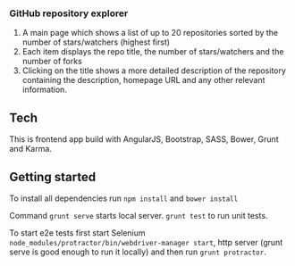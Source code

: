 ### GitHub repository explorer

1. A main page which shows a list of up to 20 repositories sorted by the number of stars/watchers (highest first)
1. Each item displays the repo title, the number of stars/watchers and the number of forks
1. Clicking on the title shows a more detailed description of the repository containing the description, homepage URL and any other relevant information.

## Tech

This is frontend app build with AngularJS, Bootstrap, SASS, Bower, Grunt and Karma.


## Getting started

To install all dependencies run `npm install` and `bower install`

Command `grunt serve` starts local server. `grunt test` to run unit tests. 

To start e2e tests first start Selenium `node_modules/protractor/bin/webdriver-manager start`, http server (grunt serve is good enough to run it locally) and then run `grunt protractor`.
